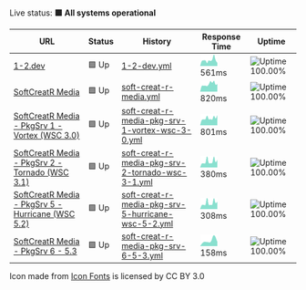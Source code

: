 Live status: <!--live status--> **🟩 All systems operational**

<!--start: status pages-->

| URL | Status | History | Response Time | Uptime |
| --- | ------ | ------- | ------------- | ------ |
| [1-2.dev](https://1-2.dev) | 🟩 Up | [1-2-dev.yml](https://github.com/softcreatr/statuspage/commits/main/history/1-2-dev.yml) | <img alt="Response time graph" src="./graphs/1-2-dev.png" height="20"> 561ms | ![Uptime 100.00%](https://img.shields.io/endpoint?url=https%3A%2F%2Fraw.githubusercontent.com%2Fsoftcreatr%2Fstatuspage%2Fmain%2Fapi%2F1-2-dev%2Fuptime.json)
| [SoftCreatR Media](https://www.softcreatr.com) | 🟩 Up | [soft-creat-r-media.yml](https://github.com/softcreatr/statuspage/commits/main/history/soft-creat-r-media.yml) | <img alt="Response time graph" src="./graphs/soft-creat-r-media.png" height="20"> 820ms | ![Uptime 100.00%](https://img.shields.io/endpoint?url=https%3A%2F%2Fraw.githubusercontent.com%2Fsoftcreatr%2Fstatuspage%2Fmain%2Fapi%2Fsoft-creat-r-media%2Fuptime.json)
| [SoftCreatR Media - PkgSrv 1 - Vortex (WSC 3.0)](https://shop.softcreatr.com/package-server/3.0/) | 🟩 Up | [soft-creat-r-media-pkg-srv-1-vortex-wsc-3-0.yml](https://github.com/softcreatr/statuspage/commits/main/history/soft-creat-r-media-pkg-srv-1-vortex-wsc-3-0.yml) | <img alt="Response time graph" src="./graphs/soft-creat-r-media-pkg-srv-1-vortex-wsc-3-0.png" height="20"> 801ms | ![Uptime 100.00%](https://img.shields.io/endpoint?url=https%3A%2F%2Fraw.githubusercontent.com%2Fsoftcreatr%2Fstatuspage%2Fmain%2Fapi%2Fsoft-creat-r-media-pkg-srv-1-vortex-wsc-3-0%2Fuptime.json)
| [SoftCreatR Media - PkgSrv 2 - Tornado (WSC 3.1)](https://shop.softcreatr.com/package-server/3.1/) | 🟩 Up | [soft-creat-r-media-pkg-srv-2-tornado-wsc-3-1.yml](https://github.com/softcreatr/statuspage/commits/main/history/soft-creat-r-media-pkg-srv-2-tornado-wsc-3-1.yml) | <img alt="Response time graph" src="./graphs/soft-creat-r-media-pkg-srv-2-tornado-wsc-3-1.png" height="20"> 380ms | ![Uptime 100.00%](https://img.shields.io/endpoint?url=https%3A%2F%2Fraw.githubusercontent.com%2Fsoftcreatr%2Fstatuspage%2Fmain%2Fapi%2Fsoft-creat-r-media-pkg-srv-2-tornado-wsc-3-1%2Fuptime.json)
| [SoftCreatR Media - PkgSrv 5 - Hurricane (WSC 5.2)](https://shop.softcreatr.com/package-server/5.2/) | 🟩 Up | [soft-creat-r-media-pkg-srv-5-hurricane-wsc-5-2.yml](https://github.com/softcreatr/statuspage/commits/main/history/soft-creat-r-media-pkg-srv-5-hurricane-wsc-5-2.yml) | <img alt="Response time graph" src="./graphs/soft-creat-r-media-pkg-srv-5-hurricane-wsc-5-2.png" height="20"> 308ms | ![Uptime 100.00%](https://img.shields.io/endpoint?url=https%3A%2F%2Fraw.githubusercontent.com%2Fsoftcreatr%2Fstatuspage%2Fmain%2Fapi%2Fsoft-creat-r-media-pkg-srv-5-hurricane-wsc-5-2%2Fuptime.json)
| [SoftCreatR Media - PkgSrv 6 - 5.3](https://shop.softcreatr.com/package-server/5.3/) | 🟩 Up | [soft-creat-r-media-pkg-srv-6-5-3.yml](https://github.com/softcreatr/statuspage/commits/main/history/soft-creat-r-media-pkg-srv-6-5-3.yml) | <img alt="Response time graph" src="./graphs/soft-creat-r-media-pkg-srv-6-5-3.png" height="20"> 158ms | ![Uptime 100.00%](https://img.shields.io/endpoint?url=https%3A%2F%2Fraw.githubusercontent.com%2Fsoftcreatr%2Fstatuspage%2Fmain%2Fapi%2Fsoft-creat-r-media-pkg-srv-6-5-3%2Fuptime.json)

<!--end: status pages-->

Icon made from [Icon Fonts](http://www.onlinewebfonts.com/icon) is licensed by CC BY 3.0
